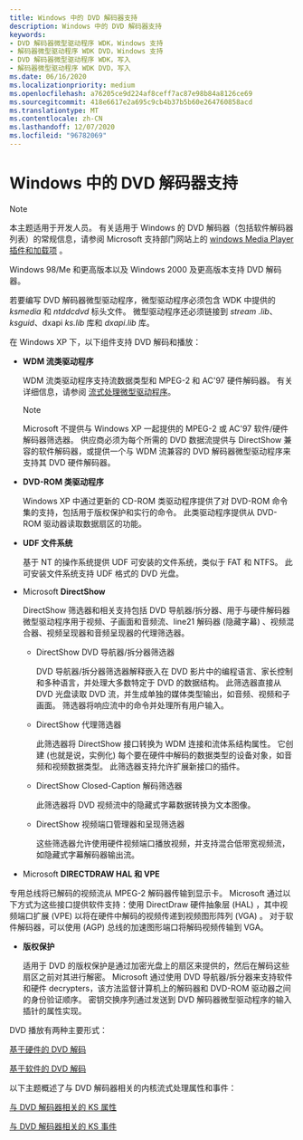 ```yaml
---
title: Windows 中的 DVD 解码器支持
description: Windows 中的 DVD 解码器支持
keywords:
- DVD 解码器微型驱动程序 WDK，Windows 支持
- 解码器微型驱动程序 WDK DVD，Windows 支持
- DVD 解码器微型驱动程序 WDK，写入
- 解码器微型驱动程序 WDK DVD，写入
ms.date: 06/16/2020
ms.localizationpriority: medium
ms.openlocfilehash: a76205ce9d224af8ceff7ac87e98b84a8126ce69
ms.sourcegitcommit: 418e6617e2a695c9cb4b37b5b60e264760858acd
ms.translationtype: MT
ms.contentlocale: zh-CN
ms.lasthandoff: 12/07/2020
ms.locfileid: "96782069"
---
```

# <a name="dvd-decoder-support-in-windows"></a>Windows 中的 DVD 解码器支持

> [!NOTE]
> 本主题适用于开发人员。 有关适用于 Windows 的 DVD 解码器（包括软件解码器列表）的常规信息，请参阅 Microsoft 支持部门网站上的 [windows Media Player 插件和加载项](https://support.microsoft.com/help/17948/plug-ins-and-add-ons-for-windows-media-player) 。

Windows 98/Me 和更高版本以及 Windows 2000 及更高版本支持 DVD 解码器。

若要编写 DVD 解码器微型驱动程序，微型驱动程序必须包含 WDK 中提供的 *ksmedia* 和 *ntddcdvd* 标头文件。 微型驱动程序还必须链接到 *stream .lib*、 *ksguid*、dxapi *ks.lib* 库和 *dxapi.lib* 库。

在 Windows XP 下，以下组件支持 DVD 解码和播放：

- **WDM 流类驱动程序**

    WDM 流类驱动程序支持流数据类型和 MPEG-2 和 AC'97 硬件解码器。 有关详细信息，请参阅 [流式处理微型驱动程序](/windows-hardware/drivers/ddi/_stream/index)。

    > [!NOTE]
    > Microsoft 不提供与 Windows XP 一起提供的 MPEG-2 或 AC'97 软件/硬件解码器筛选器。 供应商必须为每个所需的 DVD 数据流提供与 DirectShow 兼容的软件解码器，或提供一个与 WDM 流兼容的 DVD 解码器微型驱动程序来支持其 DVD 硬件解码器。

- **DVD-ROM 类驱动程序**

    Windows XP 中通过更新的 CD-ROM 类驱动程序提供了对 DVD-ROM 命令集的支持，包括用于版权保护和实行的命令。 此类驱动程序提供从 DVD-ROM 驱动器读取数据扇区的功能。

- **UDF 文件系统**

    基于 NT 的操作系统提供 UDF 可安装的文件系统，类似于 FAT 和 NTFS。 此可安装文件系统支持 UDF 格式的 DVD 光盘。

- Microsoft **DirectShow**

  DirectShow 筛选器和相关支持包括 DVD 导航器/拆分器、用于与硬件解码器微型驱动程序用于视频、子画面和音频流、line21 解码器 (隐藏字幕) 、视频混合器、视频呈现器和音频呈现器的代理筛选器。

  - DirectShow DVD 导航器/拆分器筛选器

    DVD 导航器/拆分器筛选器解释嵌入在 DVD 影片中的编程语言、家长控制和多种语言，并处理大多数特定于 DVD 的数据结构。 此筛选器直接从 DVD 光盘读取 DVD 流，并生成单独的媒体类型输出，如音频、视频和子画面。 筛选器将响应流中的命令并处理所有用户输入。

  - DirectShow 代理筛选器

    此筛选器将 DirectShow 接口转换为 WDM 连接和流体系结构属性。 它创建 (也就是说，实例化) 每个要在硬件中解码的数据类型的设备对象，如音频和视频数据类型。 此筛选器支持允许扩展新接口的插件。

  - DirectShow Closed-Caption 解码筛选器

    此筛选器将 DVD 视频流中的隐藏式字幕数据转换为文本图像。

  - DirectShow 视频端口管理器和呈现筛选器

    这些筛选器允许使用硬件视频端口播放视频，并支持混合低带宽视频流，如隐藏式字幕解码器输出流。

- Microsoft **DIRECTDRAW HAL 和 VPE**

专用总线将已解码的视频流从 MPEG-2 解码器传输到显示卡。 Microsoft 通过以下方式为这些接口提供软件支持：使用 DirectDraw 硬件抽象层 (HAL) ，其中视频端口扩展 (VPE) 以将在硬件中解码的视频传递到视频图形阵列 (VGA) 。 对于软件解码器，可以使用 (AGP) 总线的加速图形端口将解码视频传输到 VGA。

- **版权保护**

    适用于 DVD 的版权保护是通过加密光盘上的扇区来提供的，然后在解码这些扇区之前对其进行解密。 Microsoft 通过使用 DVD 导航器/拆分器来支持软件和硬件 decrypters，该方法监督计算机上的解码器和 DVD-ROM 驱动器之间的身份验证顺序。 密钥交换序列通过发送到 DVD 解码器微型驱动程序的输入插针的属性实现。

DVD 播放有两种主要形式：

[基于硬件的 DVD 解码](hardware-based-dvd-decoding.md)

[基于软件的 DVD 解码](software-based-dvd-decoding.md)

以下主题概述了与 DVD 解码器相关的内核流式处理属性和事件：

[与 DVD 解码器相关的 KS 属性](dvd-decoder-related-ks-properties.md)

[与 DVD 解码器相关的 KS 事件](dvd-decoder-related-ks-events.md)
